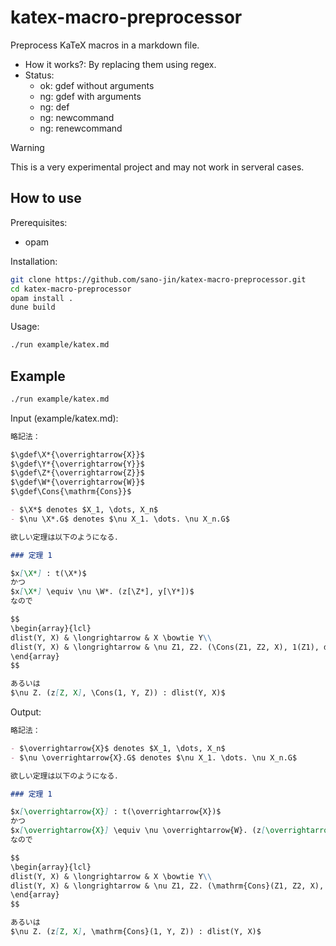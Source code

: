 # katex-macro-preprocessor

Preprocess KaTeX macros in a markdown file.

- How it works?:
  By replacing them using regex.
- Status:
  - ok: gdef without arguments
  - ng: gdef with arguments
  - ng: def
  - ng: newcommand
  - ng: renewcommand

> [!WARNING]
> This is a very experimental project and may not work in serveral cases.

## How to use

Prerequisites:

- opam

Installation:

```bash
git clone https://github.com/sano-jin/katex-macro-preprocessor.git
cd katex-macro-preprocessor
opam install .
dune build
```

Usage:

```bash
./run example/katex.md
```

## Example

```bash
./run example/katex.md
```

Input (example/katex.md):

```markdown
略記法：

$\gdef\X*{\overrightarrow{X}}$
$\gdef\Y*{\overrightarrow{Y}}$
$\gdef\Z*{\overrightarrow{Z}}$
$\gdef\W*{\overrightarrow{W}}$
$\gdef\Cons{\mathrm{Cons}}$

- $\X*$ denotes $X_1, \dots, X_n$
- $\nu \X*.G$ denotes $\nu X_1. \dots. \nu X_n.G$

欲しい定理は以下のようになる．

### 定理 1

$x[\X*] : t(\X*)$
かつ
$x[\X*] \equiv \nu \W*. (z[\Z*], y[\Y*])$
なので

$$
\begin{array}{lcl}
dlist(Y, X) & \longrightarrow & X \bowtie Y\\
dlist(Y, X) & \longrightarrow & \nu Z1, Z2. (\Cons(Z1, Z2, X), 1(Z1), dlist(Y, Z2))
\end{array}
$$

あるいは
$\nu Z. (z[Z, X], \Cons(1, Y, Z)) : dlist(Y, X)$
```

Output:

```markdown
略記法：

- $\overrightarrow{X}$ denotes $X_1, \dots, X_n$
- $\nu \overrightarrow{X}.G$ denotes $\nu X_1. \dots. \nu X_n.G$

欲しい定理は以下のようになる．

### 定理 1

$x[\overrightarrow{X}] : t(\overrightarrow{X})$
かつ
$x[\overrightarrow{X}] \equiv \nu \overrightarrow{W}. (z[\overrightarrow{Z}], y[\overrightarrow{Y}])$
なので

$$
\begin{array}{lcl}
dlist(Y, X) & \longrightarrow & X \bowtie Y\\
dlist(Y, X) & \longrightarrow & \nu Z1, Z2. (\mathrm{Cons}(Z1, Z2, X), 1(Z1), dlist(Y, Z2))
\end{array}
$$

あるいは
$\nu Z. (z[Z, X], \mathrm{Cons}(1, Y, Z)) : dlist(Y, X)$
```
